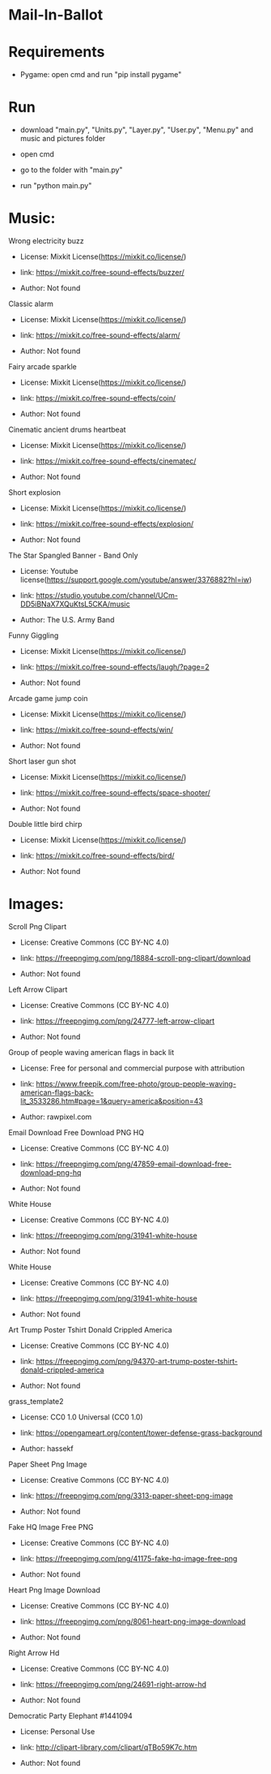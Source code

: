 # Mail-In-Ballot

# Requirements

   - Pygame: open cmd and run "pip install pygame"

# Run


  - download "main.py", "Units.py", "Layer.py", "User.py", "Menu.py" and music and pictures folder
  
  - open cmd
  
  - go to the folder with "main.py"
  
  - run "python main.py"

# Music:

Wrong electricity buzz

  - License: Mixkit License(https://mixkit.co/license/)
  
  - link: https://mixkit.co/free-sound-effects/buzzer/
  
  - Author: Not found
  
Classic alarm 

  - License: Mixkit License(https://mixkit.co/license/)
  
  - link: https://mixkit.co/free-sound-effects/alarm/
  
  - Author: Not found
  
Fairy arcade sparkle

  - License: Mixkit License(https://mixkit.co/license/)
  
  - link: https://mixkit.co/free-sound-effects/coin/
  
  - Author: Not found
  
Cinematic ancient drums heartbeat

  - License: Mixkit License(https://mixkit.co/license/)
  
  - link: https://mixkit.co/free-sound-effects/cinematec/
  
  - Author: Not found
 
Short explosion

  - License: Mixkit License(https://mixkit.co/license/)
  
  - link: https://mixkit.co/free-sound-effects/explosion/
  
  - Author: Not found
  
The Star Spangled Banner - Band Only

  - License: Youtube license(https://support.google.com/youtube/answer/3376882?hl=iw)
  
  - link: https://studio.youtube.com/channel/UCm-DD5iBNaX7XQuKtsL5CKA/music
  
  - Author: The U.S. Army Band
  
Funny Giggling
  
  - License: Mixkit License(https://mixkit.co/license/)
  
  - link: https://mixkit.co/free-sound-effects/laugh/?page=2
  
  - Author: Not found
  
Arcade game jump coin
  
  - License: Mixkit License(https://mixkit.co/license/)
  
  - link: https://mixkit.co/free-sound-effects/win/
  
  - Author: Not found
  
Short laser gun shot
  
  - License: Mixkit License(https://mixkit.co/license/)
  
  - link: https://mixkit.co/free-sound-effects/space-shooter/
  
  - Author: Not found
  
Double little bird chirp
  
  - License: Mixkit License(https://mixkit.co/license/)
  
  - link: https://mixkit.co/free-sound-effects/bird/
  
  - Author: Not found
  
  
# Images:

Scroll Png Clipart
  
  - License: Creative Commons (CC BY-NC 4.0)
  
  - link: https://freepngimg.com/png/18884-scroll-png-clipart/download
  
  - Author: Not found
  
Left Arrow Clipart
  
  - License: Creative Commons (CC BY-NC 4.0)
  
  - link: https://freepngimg.com/png/24777-left-arrow-clipart
  
  - Author: Not found

Group of people waving american flags in back lit 
  
  - License: Free for personal and commercial purpose with attribution
  
  - link: https://www.freepik.com/free-photo/group-people-waving-american-flags-back-lit_3533286.htm#page=1&query=america&position=43
  
  - Author: rawpixel.com
  
Email Download Free Download PNG HQ
  
  - License: Creative Commons (CC BY-NC 4.0)
  
  - link: https://freepngimg.com/png/47859-email-download-free-download-png-hq
  
  - Author: Not found
  
White House  
  
  - License: Creative Commons (CC BY-NC 4.0)
  
  - link: https://freepngimg.com/png/31941-white-house
  
  - Author: Not found
  
White House  
  
  - License: Creative Commons (CC BY-NC 4.0)
  
  - link: https://freepngimg.com/png/31941-white-house
  
  - Author: Not found
  
Art Trump Poster Tshirt Donald Crippled America
  
  - License: Creative Commons (CC BY-NC 4.0)
  
  - link: https://freepngimg.com/png/94370-art-trump-poster-tshirt-donald-crippled-america
  
  - Author: Not found
  
grass_template2
  
  - License: CC0 1.0 Universal (CC0 1.0)
  
  - link: https://opengameart.org/content/tower-defense-grass-background
  
  - Author: hassekf
  
Paper Sheet Png Image
  
  - License: Creative Commons (CC BY-NC 4.0)
  
  - link: https://freepngimg.com/png/3313-paper-sheet-png-image
  
  - Author: Not found
  
Fake HQ Image Free PNG
  
  - License: Creative Commons (CC BY-NC 4.0)
  
  - link: https://freepngimg.com/png/41175-fake-hq-image-free-png
  
  - Author: Not found
  
Heart Png Image Download
  
  - License: Creative Commons (CC BY-NC 4.0)
  
  - link: https://freepngimg.com/png/8061-heart-png-image-download
  
  - Author: Not found
  
Right Arrow Hd
  
  - License: Creative Commons (CC BY-NC 4.0)
  
  - link: https://freepngimg.com/png/24691-right-arrow-hd
 
  - Author: Not found
  
Democratic Party Elephant #1441094
  
  - License: Personal Use
  
  - link: http://clipart-library.com/clipart/qTBo59K7c.htm
  
  - Author: Not found
 
 
 
 
 
 
 
 
 
